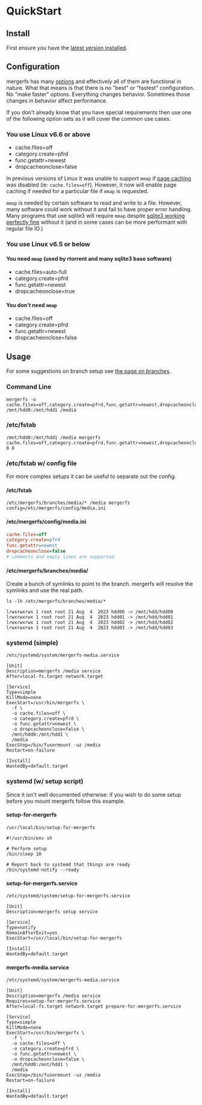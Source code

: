 # QuickStart

## Install

First ensure you have the [latest version installed](setup/installation.md).


## Configuration

mergerfs has many [options](config/options.md) and effectively all of
them are functional in nature. What that means is that there is no
"best" or "fastest" configuration. No "make faster"
options. Everything changes behavior. Sometimes those changes in
behavior affect performance.

If you don't already know that you have special requirements then use
one of the following option sets as it will cover the common use
cases.


### You use Linux v6.6 or above

* cache.files=off
* category.create=pfrd
* func.getattr=newest
* dropcacheonclose=false

In previous versions of Linux it was unable to support `mmap` if [page
caching](config/cache.md) was disabled (ie:
`cache.files=off`). However, it now will enable page caching if needed
for a particular file if `mmap` is requested.

`mmap` is needed by certain software to read and write to a
file. However, many software could work without it and fail to have
proper error handling. Many programs that use sqlite3 will require
`mmap` despite [sqlite3 working perfectly
fine](known_issues_bugs.md#sqlite3-plex-jellyfin-do-not-work-with-mergerfs)
without it (and in some cases can be more performant with regular file
IO.)


### You use Linux v6.5 or below

#### You need `mmap` (used by rtorrent and many sqlite3 base software)

* cache.files=auto-full
* category.create=pfrd
* func.getattr=newest
* dropcacheonclose=true


#### You don't need `mmap`

* cache.files=off
* category.create=pfrd
* func.getattr=newest
* dropcacheonclose=false


## Usage

For some suggestions on branch setup see [the page on
branches](config/branches.md#branch-setup).


### Command Line

```
mergerfs -o cache.files=off,category.create=pfrd,func.getattr=newest,dropcacheonclose=false /mnt/hdd0:/mnt/hdd1 /media
```


### /etc/fstab

```
/mnt/hdd0:/mnt/hdd1 /media mergerfs cache.files=off,category.create=pfrd,func.getattr=newest,dropcacheonclose=false 0 0
```

### /etc/fstab w/ config file

For more complex setups it can be useful to separate out the config.


#### /etc/fstab

```
/etc/mergerfs/branches/media/* /media mergerfs config=/etc/mergerfs/config/media.ini
```


#### /etc/mergerfs/config/media.ini

```ini title="media.ini" linenums="1"
cache.files=off
category.create=pfrd
func.getattr=newest
dropcacheonclose=false
# comments and empty lines are supported
```

#### /etc/mergerfs/branches/media/

Create a bunch of symlinks to point to the branch. mergerfs will
resolve the symlinks and use the real path.

`ls -lh /etc/mergerfs/branches/media/*`

```text
lrwxrwxrwx 1 root root 21 Aug  4  2023 hdd00 -> /mnt/hdd/hdd00
lrwxrwxrwx 1 root root 21 Aug  4  2023 hdd01 -> /mnt/hdd/hdd01
lrwxrwxrwx 1 root root 21 Aug  4  2023 hdd02 -> /mnt/hdd/hdd02
lrwxrwxrwx 1 root root 21 Aug  4  2023 hdd03 -> /mnt/hdd/hdd03
```

### systemd (simple)

`/etc/systemd/system/mergerfs-media.service`

```systemd title="mergerfs-media.service" linenums="1"
[Unit]
Description=mergerfs /media service
After=local-fs.target network.target

[Service]
Type=simple
KillMode=none
ExecStart=/usr/bin/mergerfs \
  -f \
  -o cache.files=off \
  -o category.create=pfrd \
  -o func.getattr=newest \
  -o dropcacheonclose=false \
  /mnt/hdd0:/mnt/hdd1 \
  /media
ExecStop=/bin/fusermount -uz /media
Restart=on-failure

[Install]
WantedBy=default.target
```

### systemd (w/ setup script)

Since it isn't well documented otherwise: if you wish to do some setup before
you mount mergerfs follow this example.

#### setup-for-mergerfs

`/usr/local/bin/setup-for-mergerfs`

```shell title="setup-for-mergerfs" linenums="1"
#!/usr/bin/env sh

# Perform setup
/bin/sleep 10

# Report back to systemd that things are ready
/bin/systemd-notify --ready
```

#### setup-for-mergerfs.service

`/etc/systemd/system/setup-for-mergerfs.service`

```systemd title="setup-for-mergerfs.service" linenums="1"
[Unit]
Description=mergerfs setup service

[Service]
Type=notify
RemainAfterExit=yes
ExecStart=/usr/local/bin/setup-for-mergerfs

[Install]
WantedBy=default.target
```

#### mergerfs-media.service

`/etc/systemd/system/mergerfs-media.service`

```systemd title="mergerfs-media.service" linenums="1"
[Unit]
Description=mergerfs /media service
Requires=setup-for-mergerfs.service
After=local-fs.target network.target prepare-for-mergerfs.service

[Service]
Type=simple
KillMode=none
ExecStart=/usr/bin/mergerfs \
  -f \
  -o cache.files=off \
  -o category.create=pfrd \
  -o func.getattr=newest \
  -o dropcacheonclose=false \
  /mnt/hdd0:/mnt/hdd1 \
  /media
ExecStop=/bin/fusermount -uz /media
Restart=on-failure

[Install]
WantedBy=default.target
```
